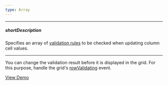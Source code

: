```yaml
---
type: Array
---
```

---
##### shortDescription
Specifies an array of [validation rules](/api-reference/10%20UI%20Widgets/dxValidator/8%20Validation%20Rules '/Documentation/ApiReference/UI_Widgets/dxValidator/Validation_Rules/') to be checked when updating column cell values.

---
You can change the validation result before it is displayed in the grid. For this purpose, handle the grid's [rowValidating](/api-reference/10%20UI%20Widgets/dxDataGrid/4%20Events/rowValidating.md '/Documentation/ApiReference/UI_Widgets/dxDataGrid/Events/#rowValidating') event.

<a href="http://js.devexpress.com/Demos/WidgetsGallery/#demo/datagridgrideditingdatavalidation/" class="button orange small fix-width-155" style="margin-right: 20px;" target="_blank">View Demo</a>